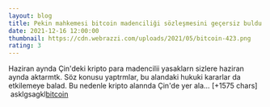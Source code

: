 ```yaml
--- 
layout: blog
title: Pekin mahkemesi bitcoin madenciliği sözleşmesini geçersiz buldu
date: 2021-12-16 12:00:00
thumbnail: https://cdn.webrazzi.com/uploads/2021/05/bitcoin-423.png
rating: 3
---
```

Haziran aynda Çin'deki kripto para madencilii yasaklarn sizlere haziran aynda aktarmtk. Söz konusu yaptrmlar, bu alandaki hukuki kararlar da etkilemeye balad. Bu nedenle kripto alannda Çin'de yer ala… [+1575 chars]</br>&nbsp;asklgsagkl<a href="web">bitcoin</a>